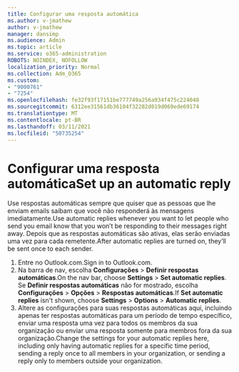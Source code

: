 ```yaml
---
title: Configurar uma resposta automática
ms.author: v-jmathew
author: v-jmathew
manager: dansimp
ms.audience: Admin
ms.topic: article
ms.service: o365-administration
ROBOTS: NOINDEX, NOFOLLOW
localization_priority: Normal
ms.collection: Adm_O365
ms.custom:
- "9000761"
- "7254"
ms.openlocfilehash: fe32f93f17151be777749a256a934f475c224048
ms.sourcegitcommit: 6312ee31561db36104f32282d019d069ede69174
ms.translationtype: MT
ms.contentlocale: pt-BR
ms.lasthandoff: 03/11/2021
ms.locfileid: "50735254"
---
```

# <a name="set-up-an-automatic-reply"></a><span data-ttu-id="9de49-102">Configurar uma resposta automática</span><span class="sxs-lookup"><span data-stu-id="9de49-102">Set up an automatic reply</span></span>

<span data-ttu-id="9de49-103">Use respostas automáticas sempre que quiser que as pessoas que lhe enviam emails saibam que você não responderá às mensagens imediatamente.</span><span class="sxs-lookup"><span data-stu-id="9de49-103">Use automatic replies whenever you want to let people who send you email know that you won’t be responding to their messages right away.</span></span> <span data-ttu-id="9de49-104">Depois que as respostas automáticas são ativas, elas serão enviadas uma vez para cada remetente.</span><span class="sxs-lookup"><span data-stu-id="9de49-104">After automatic replies are turned on, they’ll be sent once to each sender.</span></span>

1. <span data-ttu-id="9de49-105">Entre no Outlook.com.</span><span class="sxs-lookup"><span data-stu-id="9de49-105">Sign in to Outlook.com.</span></span>
2. <span data-ttu-id="9de49-106">Na barra de nav, escolha **Configurações**  >  **Definir respostas automáticas**.</span><span class="sxs-lookup"><span data-stu-id="9de49-106">On the nav bar, choose **Settings** > **Set automatic replies**.</span></span> <span data-ttu-id="9de49-107">Se **Definir respostas automáticas** não for mostrado, escolha **Configurações**  >  **Opções**  >  **Respostas automáticas**.</span><span class="sxs-lookup"><span data-stu-id="9de49-107">If **Set automatic replies** isn't shown, choose **Settings** > **Options** > **Automatic replies**.</span></span>
3. <span data-ttu-id="9de49-108">Altere as configurações para suas respostas automáticas aqui, incluindo apenas ter respostas automáticas para um período de tempo específico, enviar uma resposta uma vez para todos os membros da sua organização ou enviar uma resposta somente para membros fora da sua organização.</span><span class="sxs-lookup"><span data-stu-id="9de49-108">Change the settings for your automatic replies here, including only having automatic replies for a specific time period, sending a reply once to all members in your organization, or sending a reply only to members outside your organization.</span></span>
